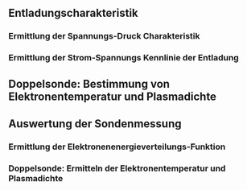## Entladungscharakteristik

### Ermittlung der Spannungs-Druck Charakteristik

### Ermittlung der Strom-Spannungs Kennlinie der Entladung

## Doppelsonde: Bestimmung von Elektronentemperatur und Plasmadichte

## Auswertung der Sondenmessung

### Ermittlung der Elektronenenergieverteilungs-Funktion

### Doppelsonde: Ermitteln der Elektronentemperatur und Plasmadichte
